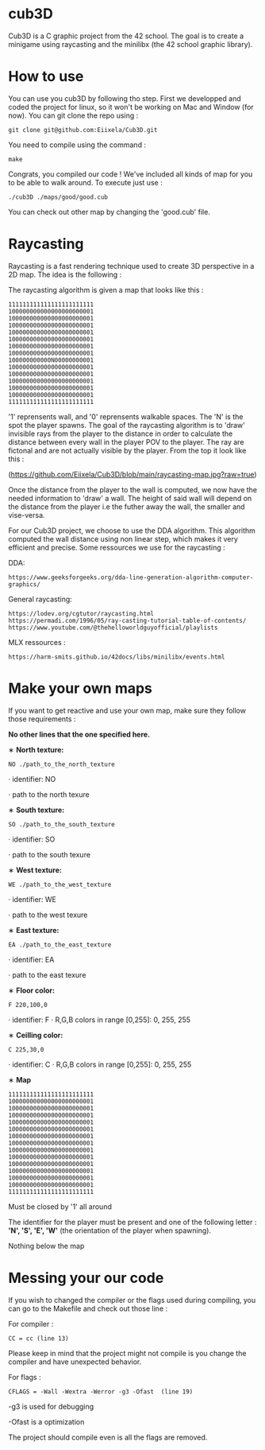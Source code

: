 
# cub3D

Cub3D is a C graphic project from the 42 school. The goal is to create a minigame 
using raycasting and the minilibx (the 42 school graphic library).

# How to use 

You can use you cub3D by following tho step. 
First we developped and coded the project for linux, so it won't be working on Mac and Window (for now). You can git clone the repo using :

    git clone git@github.com:Eiixela/Cub3D.git

You need to compile using the command :

    make

Congrats, you compiled our code ! We've included all kinds of map for you to be able to walk around. To execute just use :

    ./cub3D ./maps/good/good.cub

You can check out other map by changing the 'good.cub' file.

# Raycasting

Raycasting is a fast rendering technique used to create 3D perspective in a 2D map.
The idea is the following :

The raycasting algorithm is given a map that looks like this :

    111111111111111111111111
    100000000000000000000001
    100000000000000000000001
    100000000000000000000001
    100000000000000000000001
    100000000000000000000001
    100000000000000000000001
    100000000000000000000001
    100000000000N00000000001
    100000000000000000000001
    100000000000000000000001
    100000000000000000000001
    100000000000000000000001
    100000000000000000000001
    111111111111111111111111

'1' reprensents wall, and '0' reprensents walkable spaces. The 'N' is the spot the player spawns. The goal of the raycasting algorithm is to 'draw' invisible rays from the player to the distance in order to calculate the distance between every wall in the player POV to the player.
The ray are fictonal and are not actually visible by the player. From the top it look like this :

(https://github.com/Eiixela/Cub3D/blob/main/raycasting-map.jpg?raw=true)

Once the distance from the player to the wall is computed, we now have the needed information to 'draw' a wall. The height of said wall will depend on the distance from the player i.e the futher away the wall, the smaller and vise-versa.

For our Cub3D project, we choose to use the DDA algorithm. This algorithm computed the wall distance using non linear step, which makes it very efficient and precise.
Some ressources we use for the raycasting :

DDA: 
    
    https://www.geeksforgeeks.org/dda-line-generation-algorithm-computer-graphics/ 
    
General raycasting:
    
    https://lodev.org/cgtutor/raycasting.html
    https://permadi.com/1996/05/ray-casting-tutorial-table-of-contents/
    https://www.youtube.com/@thehelloworldguyofficial/playlists

MLX ressources :

    https://harm-smits.github.io/42docs/libs/minilibx/events.html

# Make your own maps

If you want to get reactive and use your own map, make sure they follow those requirements :

 **No other lines that the one specified here.**

∗ **North texture:**

    NO ./path_to_the_north_texture
· identifier: NO

· path to the north texure

∗ **South texture:**
    
    SO ./path_to_the_south_texture
· identifier: SO

· path to the south texure

∗ **West texture:**

    WE ./path_to_the_west_texture
· identifier: WE

· path to the west texure

∗ **East texture:**

    EA ./path_to_the_east_texture
· identifier: EA

· path to the east texure

∗ **Floor color:**

    F 220,100,0
· identifier: F
· R,G,B colors in range [0,255]: 0, 255, 255

∗ **Ceilling color:**

    C 225,30,0
· identifier: C
· R,G,B colors in range [0,255]: 0, 255, 255

∗ **Map**

    111111111111111111111111
    100000000000000000000001
    100000000000000000000001
    100000000000000000000001
    100000000000000000000001
    100000000000000000000001
    100000000000000000000001
    100000000000000000000001
    100000000000N00000000001
    100000000000000000000001
    100000000000000000000001
    100000000000000000000001
    100000000000000000000001
    100000000000000000000001
    111111111111111111111111

Must be closed by '1' all around

The identifier for the player must be present and one of the following letter : **'N', 'S', 'E', 'W'** (the orientation of the player when spawning).

Nothing below the map 

# Messing your our code

If you wish to changed the compiler or the flags used during compiling, you can go to the Makefile and check out those line :

For compiler :

    CC = cc (line 13)

Please keep in mind that the project might not compile is you change the compiler and have unexpected behavior.

For flags :

    CFLAGS = -Wall -Wextra -Werror -g3 -Ofast  (line 19) 

-g3 is used for debugging

-Ofast is a optimization

The project should compile even is all the flags are removed.

